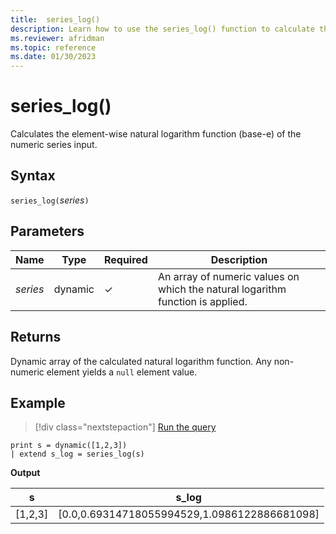 ```yaml
---
title:  series_log()
description: Learn how to use the series_log() function to calculate the element-wise natural logarithm function (base-e) of the numeric series input.
ms.reviewer: afridman
ms.topic: reference
ms.date: 01/30/2023
---
```

# series_log()

Calculates the element-wise natural logarithm function (base-e) of the numeric series input.

## Syntax

`series_log(`*series*`)`

## Parameters

| Name | Type | Required | Description |
|--|--|--|--|
| *series* | dynamic | &check; | An array of numeric values on which the natural logarithm function is applied.|

## Returns

Dynamic array of the calculated natural logarithm function. Any non-numeric element yields a `null` element value.

## Example

> [!div class="nextstepaction"]
> <a href="https://dataexplorer.azure.com/clusters/help/databases/Samples?query=H4sIAAAAAAAAAysoyswrUShWsFVIqcxLzM1M1og21DHSMY7V5KpRSK0oSc1LUSiOz8lPB6ooTi3KTAVzNIo1AcJsOMY5AAAA" target="_blank">Run the query</a>

```kusto
print s = dynamic([1,2,3])
| extend s_log = series_log(s)
```

**Output**

|s|s_log|
|---|---|
|[1,2,3]|[0.0,0.69314718055994529,1.0986122886681098]|
